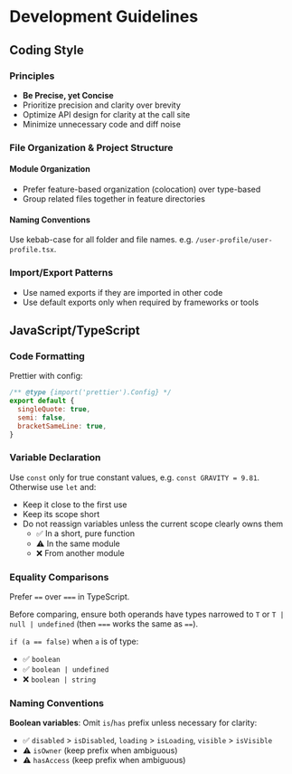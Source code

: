 # Development Guidelines

## Coding Style

### Principles

- **Be Precise, yet Concise**
- Prioritize precision and clarity over brevity
- Optimize API design for clarity at the call site
- Minimize unnecessary code and diff noise

### File Organization & Project Structure

#### Module Organization

- Prefer feature-based organization (colocation) over type-based
- Group related files together in feature directories

#### Naming Conventions

Use kebab-case for all folder and file names. e.g. `/user-profile/user-profile.tsx`.

### Import/Export Patterns

- Use named exports if they are imported in other code
- Use default exports only when required by frameworks or tools

## JavaScript/TypeScript

### Code Formatting

Prettier with config:

```js
/** @type {import('prettier').Config} */
export default {
  singleQuote: true,
  semi: false,
  bracketSameLine: true,
}
```

### Variable Declaration

Use `const` only for true constant values, e.g. `const GRAVITY = 9.81`. 
Otherwise use `let` and:

- Keep it close to the first use
- Keep its scope short
- Do not reassign variables unless the current scope clearly owns them
  - ✅ In a short, pure function
  - ⚠️ In the same module
  - ❌ From another module

### Equality Comparisons

Prefer `==` over `===` in TypeScript.

Before comparing, ensure both operands have types narrowed to `T` 
or `T | null | undefined` (then `===` works the same as `==`).

`if (a == false)` when `a` is of type:
- ✅ `boolean`
- ✅ `boolean | undefined`
- ❌ `boolean | string`

### Naming Conventions

**Boolean variables**: Omit `is`/`has` prefix unless necessary for clarity:

- ✅ `disabled` > `isDisabled`, `loading` > `isLoading`, `visible` > `isVisible`
- ⚠️ `isOwner` (keep prefix when ambiguous)
- ⚠️ `hasAccess` (keep prefix when ambiguous)
